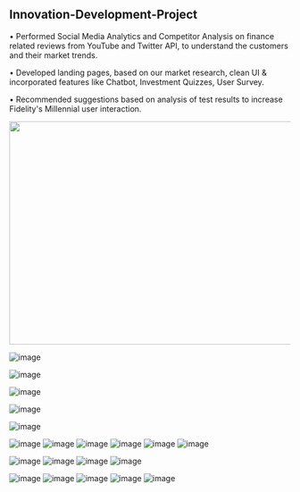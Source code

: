 ## Innovation-Development-Project


• Performed Social Media Analytics and Competitor Analysis on finance related reviews from YouTube and Twitter API, to understand the customers and their market trends.

• Developed landing pages, based on our market research, clean UI & incorporated features like Chatbot, Investment Quizzes, User Survey.

• Recommended suggestions based on analysis of test results to increase Fidelity's Millennial user interaction.




<img src="https://user-images.githubusercontent.com/44602083/83566990-b7fcaa80-a4d5-11ea-94a4-8cce52fdfe64.png" width=600 height=400>

![image](https://user-images.githubusercontent.com/44602083/83569766-dbc1ef80-a4d9-11ea-8457-943103e8e8aa.png)


![image](https://user-images.githubusercontent.com/44602083/83569839-fe540880-a4d9-11ea-9f88-3f4ed7a88153.png)



![image](https://user-images.githubusercontent.com/44602083/83569915-11ff6f00-a4da-11ea-8a2f-17c90e264258.png)

![image](https://user-images.githubusercontent.com/44602083/83569950-1d529a80-a4da-11ea-9c21-19a7c73d625a.png)

![image](https://user-images.githubusercontent.com/44602083/83569974-22afe500-a4da-11ea-87b3-2eff9f92752a.png)



![image](https://user-images.githubusercontent.com/44602083/83570030-39563c00-a4da-11ea-903c-f1962c31ed73.png)
![image](https://user-images.githubusercontent.com/44602083/83570056-4541fe00-a4da-11ea-88ff-8b278c7f7e04.png)
![image](https://user-images.githubusercontent.com/44602083/83570077-4b37df00-a4da-11ea-8995-378c1c328501.png)
![image](https://user-images.githubusercontent.com/44602083/83570089-512dc000-a4da-11ea-85e4-4bf66830db14.png)
![image](https://user-images.githubusercontent.com/44602083/83570107-5723a100-a4da-11ea-9b03-3c81df1ef093.png)
![image](https://user-images.githubusercontent.com/44602083/83570125-5e4aaf00-a4da-11ea-91dc-bf55dfb44a15.png)

![image](https://user-images.githubusercontent.com/44602083/83570132-61de3600-a4da-11ea-941d-1417e791118c.png)
![image](https://user-images.githubusercontent.com/44602083/83570145-66a2ea00-a4da-11ea-9da7-7f5824d59565.png)
![image](https://user-images.githubusercontent.com/44602083/83570151-6a367100-a4da-11ea-8b16-e501379377cd.png)
![image](https://user-images.githubusercontent.com/44602083/83570159-6e628e80-a4da-11ea-8287-6d4681a2a4f7.png)

![image](https://user-images.githubusercontent.com/44602083/83570172-715d7f00-a4da-11ea-829d-aa4e8a3c3c56.png)
![image](https://user-images.githubusercontent.com/44602083/83570183-76bac980-a4da-11ea-8aa6-23c39ce6193f.png)
![image](https://user-images.githubusercontent.com/44602083/83570193-7ae6e700-a4da-11ea-8a76-8c54a020805b.png)
![image](https://user-images.githubusercontent.com/44602083/83570204-80443180-a4da-11ea-84ce-3c8e891b3b7b.png)
![image](https://user-images.githubusercontent.com/44602083/83570223-86d2a900-a4da-11ea-9cef-fc5239e35749.png)



